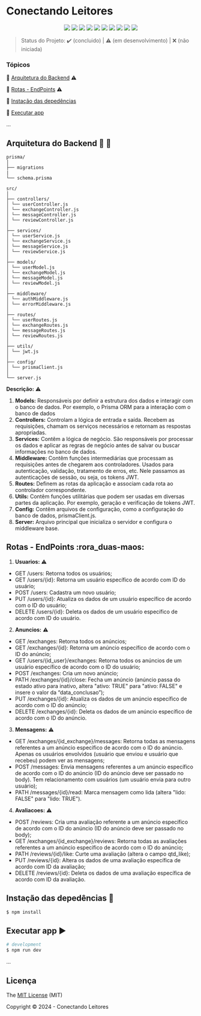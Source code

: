 <h1>Conectando Leitores</h1> 

<p align="center">
  <img src="http://img.shields.io/static/v1?label=javascript&message=ES6&color=f7df1e&style=for-the-badge&logo=javascript"/>
  <img src="http://img.shields.io/static/v1?label=Node&message=20.10.0&color=5fa04e&style=for-the-badge&logo=nodedotjs"/>
  <img src="http://img.shields.io/static/v1?label=Draw.io&message=24.6.4&color=f08705&style=for-the-badge&logo=diagramsdotnet"/>
  <img src="http://img.shields.io/static/v1?label=PostgreSQL&message=16&color=4169e1&style=for-the-badge&logo=postgresql&logoColor=f5f5f5"/>
  <img src="http://img.shields.io/static/v1?label=Prisma&message=5.16.2&color=2d3748&style=for-the-badge&logo=prisma"/>
  <img src="http://img.shields.io/static/v1?label=Insomnia&message=9.3.2&color=4000bf&style=for-the-badge&logo=insomnia"/>
  <img src="http://img.shields.io/static/v1?label=Git&message=2.45.2&color=f05032&style=for-the-badge&logo=git"/>
  <img src="http://img.shields.io/static/v1?label=GitHub&message=2024&color=181717&style=for-the-badge&logo=github"/>
  <img src="http://img.shields.io/static/v1?label=STATUS&message=EM%20DESENVOLVIMENTO&color=yellow&style=for-the-badge"/>
  <img src="http://img.shields.io/static/v1?label=License&message=MIT&color=green&style=for-the-badge"/>
</p>

> Status do Projeto: :heavy_check_mark: (concluido) | :warning: (em desenvolvimento) | :x: (não iniciada)

### Tópicos 

:small_blue_diamond: [Arquitetura do Backend](#arquitetura-do-backend-triangular_ruler-straight_ruler) :warning:

:small_blue_diamond: [Rotas - EndPoints](#Rotas-EndPoints-:rora_duas-maos:) :warning:

:small_blue_diamond: [Instação das depedências](#instação-das-depedências-arrow_down_small) 

:small_blue_diamond: [Executar app](#executar-app-arrow_forward) 

... 

## Arquitetura do Backend :triangular_ruler: :straight_ruler:

```plaintext
prisma/
│
├── migrations
|
└── schema.prisma

src/
│
├── controllers/
│ └── userController.js
│ └── exchangeController.js
│ └── messageController.js
│ └── reviewController.js
│
├── services/
│ └── userService.js
│ └── exchangeService.js
│ └── messageService.js
│ └── reviewService.js
│
├── models/
│ └── userModel.js
│ └── exchangeModel.js
│ └── messageModel.js
│ └── reviewModel.js
│
├── middleware/
│ └── authMiddleware.js
│ └── errorMiddleware.js
│
├── routes/
│ └── userRoutes.js
│ └── exchangeRoutes.js
│ └── messageRoutes.js
│ └── reviewRoutes.js
│
├── utils/
│ └── jwt.js
│
├── config/
│ └── prismaClient.js
│
└── server.js
```


**Descrição:** :warning:

1. **Models:** Responsáveis por definir a estrutura dos dados e interagir com o banco de dados. Por exemplo,  o Prisma ORM para a interação com o banco de dados
2. **Controllers:** Controlam a lógica de entrada e saída. Recebem as requisições, chamam os serviços necessários e retornam as respostas apropriadas.
3. **Services:** Contêm a lógica de negócio. São responsáveis por processar os dados e aplicar as regras de negócio antes de salvar ou buscar informações no banco de dados.
4. **Middleware:** Contêm funções intermediárias que processam as requisições antes de chegarem aos controladores. Usados para autenticação, validação, tratamento de erros, etc. Nele passamos as autenticações de sessão, ou seja, os tokens JWT.
5. **Routes:** Definem as rotas da aplicação e associam cada rota ao controlador correspondente.
6. **Utils:** Contêm funções utilitárias que podem ser usadas em diversas partes da aplicação. Por exemplo, geração e verificação de tokens JWT.
7. **Config:** Contêm arquivos de configuração, como a configuração do banco de dados, prismaClient.js.
8. **Server:** Arquivo principal que inicializa o servidor e configura o middleware base.



## Rotas - EndPoints :rora_duas-maos:

1. **Usuarios:** :warning:
  -	GET /users: Retorna todos os usuários;
  -	GET /users/{id}: Retorna um usuário específico de acordo com ID do usuário;
  -	POST /users: Cadastra um novo usuário;
  -	PUT /users/{id}: Atualiza os dados de um usuário específico de acordo com o ID do usuário;
  -	DELETE /users/{id}: Deleta os dados de um usuário específico de acordo com ID do usuário.


2. **Anuncios:** :warning:
  -	GET /exchanges: Retorna todos os anúncios;
  -	GET /exchanges/{id}: Retorna um anúncio específico de acordo com o ID do anúncio;
  -	GET /users/{id_user}/exchanges: Retorna todos os anúncios de um usuário específico de acordo com o ID do usuário; 
  -	POST /exchanges: Cria um novo anúncio;
  -	PATH /exchanges/{id}/close: Fecha um anúncio (anúncio passa do estado ativo para inativo, altera "ativo: TRUE" para "ativo: FALSE" e insere o valor da “data_conclusao”);
  -	PUT /exchanges/{id}: Atualiza os dados de um anúncio específico de acordo com o ID do anúncio;
  -	DELETE /exchanges/{id}: Deleta os dados de um anúncio específico de acordo com o ID do anúncio.



3. **Mensagens:** :warning:
  -	GET /exchanges/{id_exchange}/messages: Retorna todas as mensagens referentes a um anúncio específico de acordo com o ID do anúncio. Apenas os usuários envolvidos (usuário que enviou e usuário que recebeu) podem ver as mensagens;
  -	POST /messages: Envia mensagens referentes a um anúncio específico de acordo com o ID do anúncio (ID do anúncio deve ser passado no body). Tem relacionamento com usuários (um usuário envia para outro usuário);
  -	PATH /messages/{id}/read: Marca mensagem como lida (altera "lido: FALSE" para "lido: TRUE").


4. **Avaliacoes:** :warning:
  -	POST /reviews: Cria uma avaliação referente a um anúncio específico de acordo com o ID do anúncio (ID do anúncio deve ser passado no body);
  -	GET /exchanges/{id_exchange}/reviews: Retorna todas as avaliações referentes a um anúncio específico de acordo com o ID do anúncio;
  -	PATH /reviews/{id}/like: Curte uma avaliação (altera o campo qtd_like);
  -	PUT /reviews/{id}: Altera os dados de uma avaliação específica de acordo com ID da avaliação;
  -	DELETE /reviews/{id}: Deleta os dados de uma avaliação específica de acordo com ID da avaliação.


## Instação das depedências :arrow_down_small:

```bash
$ npm install
```

## Executar app :arrow_forward:

```bash
# development
$ npm run dev
```
... 

## Licença 

The [MIT License]() (MIT)

Copyright :copyright: 2024 - Conectando Leitores
